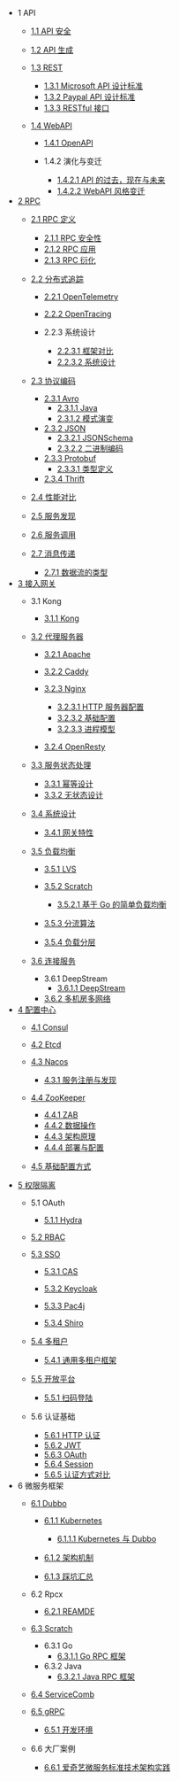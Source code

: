  - 1 API
    - [1.1 API 安全](/API/API%20安全/README.md)
      
    - [1.2 API 生成](/API/API%20生成/README.md)
      
    - [1.3 REST](/API/REST/README.md)
      - [1.3.1 Microsoft API 设计标准](/API/REST/Microsoft%20API%20设计标准.md)
      - [1.3.2 Paypal API 设计标准](/API/REST/Paypal%20API%20设计标准.md)
      - [1.3.3 RESTful 接口](/API/REST/RESTful%20接口.md)
    - [1.4 WebAPI](/API/WebAPI/README.md)
      - [1.4.1 OpenAPI](/API/WebAPI/OpenAPI/README.md)
        
      - 1.4.2 演化与变迁
        - [1.4.2.1 API 的过去，现在与未来](/API/WebAPI/演化与变迁/API%20的过去，现在与未来.md)
        - [1.4.2.2 WebAPI 风格变迁](/API/WebAPI/演化与变迁/WebAPI%20风格变迁.md)
  - [2 RPC](/RPC/README.md)
    - [2.1 RPC 定义](/RPC/RPC%20定义/README.md)
      - [2.1.1 RPC 安全性](/RPC/RPC%20定义/RPC%20安全性.md)
      - [2.1.2 RPC 应用](/RPC/RPC%20定义/RPC%20应用.md)
      - [2.1.3 RPC 衍化](/RPC/RPC%20定义/RPC%20衍化.md)
    - [2.2 分布式追踪](/RPC/分布式追踪/README.md)
      - [2.2.1 OpenTelemetry](/RPC/分布式追踪/OpenTelemetry/README.md)
        
      - [2.2.2 OpenTracing](/RPC/分布式追踪/OpenTracing/README.md)
        
      - 2.2.3 系统设计
        - [2.2.3.1 框架对比](/RPC/分布式追踪/系统设计/框架对比.md)
        - [2.2.3.2 系统设计](/RPC/分布式追踪/系统设计/系统设计.md)
    - [2.3 协议编码](/RPC/协议编码/README.md)
      - [2.3.1 Avro](/RPC/协议编码/Avro/README.md)
        - [2.3.1.1 Java](/RPC/协议编码/Avro/Java.md)
        - [2.3.1.2 模式演变](/RPC/协议编码/Avro/模式演变.md)
      - [2.3.2 JSON](/RPC/协议编码/JSON/README.md)
        - [2.3.2.1 JSONSchema](/RPC/协议编码/JSON/JSONSchema.md)
        - [2.3.2.2 二进制编码](/RPC/协议编码/JSON/二进制编码.md)
      - [2.3.3 Protobuf](/RPC/协议编码/Protobuf/README.md)
        - [2.3.3.1 类型定义](/RPC/协议编码/Protobuf/类型定义.md)
      - [2.3.4 Thrift](/RPC/协议编码/Thrift/README.md)
        
    - [2.4 性能对比](/RPC/性能对比.md)
    - [2.5 服务发现](/RPC/服务发现/README.md)
      
    - [2.6 服务调用](/RPC/服务调用/README.md)
      
    - [2.7 消息传递](/RPC/消息传递/README.md)
      - [2.7.1 数据流的类型](/RPC/消息传递/数据流的类型.md)
  - [3 接入网关](/接入网关/README.md)
    - 3.1 Kong
      - [3.1.1 Kong](/接入网关/Kong/Kong.md)
    - [3.2 代理服务器](/接入网关/代理服务器/README.md)
      - [3.2.1 Apache](/接入网关/代理服务器/Apache/README.md)
        
      - [3.2.2 Caddy](/接入网关/代理服务器/Caddy/README.md)
        
      - [3.2.3 Nginx](/接入网关/代理服务器/Nginx/README.md)
        - [3.2.3.1 HTTP 服务器配置](/接入网关/代理服务器/Nginx/HTTP%20服务器配置.md)
        - [3.2.3.2 基础配置](/接入网关/代理服务器/Nginx/基础配置.md)
        - [3.2.3.3 进程模型](/接入网关/代理服务器/Nginx/进程模型.md)
      - [3.2.4 OpenResty](/接入网关/代理服务器/OpenResty/README.md)
        
    - [3.3 服务状态处理](/接入网关/服务状态处理/README.md)
      - [3.3.1 幂等设计](/接入网关/服务状态处理/幂等设计.md)
      - [3.3.2 无状态设计](/接入网关/服务状态处理/无状态设计.md)
    - [3.4 系统设计](/接入网关/系统设计/README.md)
      - [3.4.1 网关特性](/接入网关/系统设计/网关特性.md)
    - [3.5 负载均衡](/接入网关/负载均衡/README.md)
      - [3.5.1 LVS](/接入网关/负载均衡/LVS/README.md)
        
      - [3.5.2 Scratch](/接入网关/负载均衡/Scratch/README.md)
        - [3.5.2.1 基于 Go 的简单负载均衡](/接入网关/负载均衡/Scratch/基于%20Go%20的简单负载均衡.md)
      - [3.5.3 分流算法](/接入网关/负载均衡/分流算法.md)
      - [3.5.4 负载分层](/接入网关/负载均衡/负载分层.md)
    - [3.6 连接服务](/接入网关/连接服务/README.md)
      - 3.6.1 DeepStream
        - [3.6.1.1 DeepStream](/接入网关/连接服务/DeepStream/DeepStream.md)
      - [3.6.2 多机房多网络](/接入网关/连接服务/多机房多网络.md)
  - [4 配置中心](/配置中心/README.md)
    - [4.1 Consul](/配置中心/Consul/README.md)
      
    - [4.2 Etcd](/配置中心/Etcd/README.md)
      
    - [4.3 Nacos](/配置中心/Nacos/README.md)
      - [4.3.1 服务注册与发现](/配置中心/Nacos/服务注册与发现.md)
    - [4.4 ZooKeeper](/配置中心/ZooKeeper/README.md)
      - [4.4.1 ZAB](/配置中心/ZooKeeper/ZAB.md)
      - [4.4.2 数据操作](/配置中心/ZooKeeper/数据操作.md)
      - [4.4.3 架构原理](/配置中心/ZooKeeper/架构原理.md)
      - [4.4.4 部署与配置](/配置中心/ZooKeeper/部署与配置.md)
    - [4.5 基础配置方式](/配置中心/基础配置方式.md)
  - [5 权限隔离](/权限隔离/README.md)
    - 5.1 OAuth
      - [5.1.1 Hydra](/权限隔离/OAuth/Hydra/README.md)
        
    - [5.2 RBAC](/权限隔离/RBAC/README.md)
      
    - [5.3 SSO](/权限隔离/SSO/README.md)
      - [5.3.1 CAS](/权限隔离/SSO/CAS/README.md)
        
      - [5.3.2 Keycloak](/权限隔离/SSO/Keycloak/README.md)
        
      - [5.3.3 Pac4j](/权限隔离/SSO/Pac4j/README.md)
        
      - [5.3.4 Shiro](/权限隔离/SSO/Shiro/README.md)
        
    - [5.4 多租户](/权限隔离/多租户/README.md)
      - [5.4.1 通用多租户框架](/权限隔离/多租户/通用多租户框架.md)
    - [5.5 开放平台](/权限隔离/开放平台/README.md)
      - [5.5.1 扫码登陆](/权限隔离/开放平台/扫码登陆.md)
    - 5.6 认证基础
      - [5.6.1 HTTP 认证](/权限隔离/认证基础/HTTP%20认证.md)
      - [5.6.2 JWT](/权限隔离/认证基础/JWT.md)
      - [5.6.3 OAuth](/权限隔离/认证基础/OAuth.md)
      - [5.6.4 Session](/权限隔离/认证基础/Session.md)
      - [5.6.5 认证方式对比](/权限隔离/认证基础/认证方式对比.md)
  - 6 微服务框架
    - [6.1 Dubbo](/微服务框架/Dubbo/README.md)
      - [6.1.1 Kubernetes](/微服务框架/Dubbo/Kubernetes/README.md)
        - [6.1.1.1 Kubernetes 与 Dubbo](/微服务框架/Dubbo/Kubernetes/Kubernetes%20与%20Dubbo.md)
      - [6.1.2 架构机制](/微服务框架/Dubbo/架构机制/README.md)
        
      - [6.1.3 踩坑汇总](/微服务框架/Dubbo/踩坑汇总.md)
    - 6.2 Rpcx
      - [6.2.1 REAMDE](/微服务框架/Rpcx/REAMDE.md)
    - [6.3 Scratch](/微服务框架/Scratch/README.md)
      - 6.3.1 Go
        - [6.3.1.1 Go RPC 框架](/微服务框架/Scratch/Go/Go%20RPC%20框架.md)
      - 6.3.2 Java
        - [6.3.2.1 Java RPC 框架](/微服务框架/Scratch/Java/Java%20RPC%20框架.md)
    - [6.4 ServiceComb](/微服务框架/ServiceComb/README.md)
      
    - [6.5 gRPC](/微服务框架/gRPC/README.md)
      - [6.5.1 开发环境](/微服务框架/gRPC/开发环境.md)
    - 6.6 大厂案例
      - [6.6.1 爱奇艺微服务标准技术架构实践](/微服务框架/大厂案例/爱奇艺微服务标准技术架构实践.md)